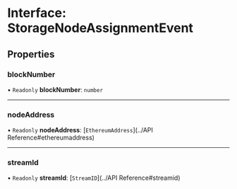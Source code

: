 # Interface: StorageNodeAssignmentEvent

## Properties

### blockNumber

• `Readonly` **blockNumber**: `number`

___

### nodeAddress

• `Readonly` **nodeAddress**: [`EthereumAddress`](../API Reference#ethereumaddress)

___

### streamId

• `Readonly` **streamId**: [`StreamID`](../API Reference#streamid)
